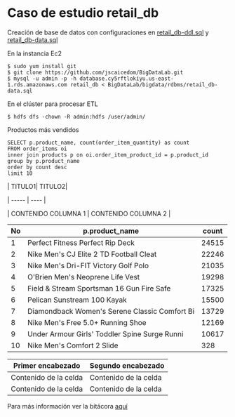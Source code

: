 # Caso de estudio retail_db

Creación de base de datos con configuraciones en [retail_db-ddl.sql](https://github.com/jscaicedom/BigDataLab/blob/master/bigdata/rdbms/retail_db-ddl.sql) y [retail_db-data.sql](https://github.com/jscaicedom/BigDataLab/blob/master/bigdata/rdbms/retail_db-data.sql)

En la instancia Ec2 

```
$ sudo yum install git
$ git clone https://github.com/jscaicedom/BigDataLab.git
$ mysql -u admin -p -h database.cy5rftlokiyu.us-east-1.rds.amazonaws.com retail_db < BigDataLab/bigdata/rdbms/retail_db-data.sql
```

En el clúster para procesar ETL

```
$ hdfs dfs -chown -R admin:hdfs /user/admin/
```

Productos más vendidos 

```
SELECT p.product_name, count(order_item_quantity) as count
FROM order_items oi
inner join products p on oi.order_item_product_id = p.product_id
group by p.product_name
order by count desc
limit 10
```


| TITULO1| TITULO2|

| ----- | ---- |

| CONTENIDO COLUMNA 1 | CONTENIDO COLUMNA 2 |


 
| No | p.product_name |	count |
| ----- | -------------- | ------ |
| 1 |	Perfect Fitness Perfect Rip Deck |	24515 |
| 2 |	Nike Men\'s CJ Elite 2 TD Football Cleat |	22246 |
| 3 |	Nike Men\'s Dri-FIT Victory Golf Polo	| 21035 |
| 4	| O\'Brien Men\'s Neoprene Life Vest	| 19298 | 
| 5 |	Field & Stream Sportsman 16 Gun Fire Safe |	17325 |
| 6	| Pelican Sunstream 100 Kayak	| 15500 |
| 7	| Diamondback Women\'s Serene Classic Comfort Bi |	13729 |
| 8	| Nike Men\'s Free 5.0+ Running Shoe |	12169 |
| 9	| Under Armour Girls\' Toddler Spine Surge Runni |	10617 |
| 10	| Nike Men\'s Comfort 2 Slide	| 328 |



| Primer encabezado | Segundo encabezado |
| ------------- | ------------- |
| Contenido de la celda  | Contenido de la celda  |
| Contenido de la celda  | Contenido de la celda  |


Para más información ver la bitácora [aquí](https://eafit.sharepoint.com/sites/Section_ST0263-031/_layouts/15/Doc.aspx?sourcedoc={4fb201e7-5fdd-47d7-94b6-35d07c449fe7}&action=view&wd=target%28Johanna%20Sarai%20Caicedo%20Mejia%2FBig%20Bata.one%7C05843a6d-7fe5-4e7a-9600-9b969322777c%2FHive%20caso%20de%20estudio%20%28Parte%202%5C%29%7Caed9fbfe-7f98-40be-85dd-756074581ef7%2F%29)
